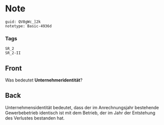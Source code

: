 # Note
```
guid: QV8gWc_]2k
notetype: Basic-4936d
```

### Tags
```
SR_2
SR_2-II
```

## Front
Was bedeutet <b>Unternehmeridentität</b>?

## Back
Unternehmensidentität bedeutet, dass der im Anrechnungsjahr bestehende Gewerbebetrieb identisch ist mit dem Betrieb, der im Jahr der Entstehung des Verlustes bestanden hat.
